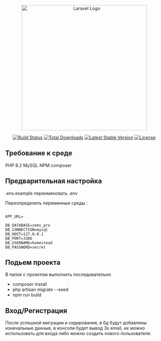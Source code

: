<p align="center"><a href="https://laravel.com" target="_blank"><img src="https://raw.githubusercontent.com/laravel/art/master/logo-lockup/5%20SVG/2%20CMYK/1%20Full%20Color/laravel-logolockup-cmyk-red.svg" width="400" alt="Laravel Logo"></a></p>

<p align="center">
<a href="https://github.com/laravel/framework/actions"><img src="https://github.com/laravel/framework/workflows/tests/badge.svg" alt="Build Status"></a>
<a href="https://packagist.org/packages/laravel/framework"><img src="https://img.shields.io/packagist/dt/laravel/framework" alt="Total Downloads"></a>
<a href="https://packagist.org/packages/laravel/framework"><img src="https://img.shields.io/packagist/v/laravel/framework" alt="Latest Stable Version"></a>
<a href="https://packagist.org/packages/laravel/framework"><img src="https://img.shields.io/packagist/l/laravel/framework" alt="License"></a>
</p>

## Требование к среде

PHP 8.2
MySQL
NPM
composer

## Предварительная настройка

.env.example переименовать .env

Переопределить переменные среды
:
```dotenv

APP_URL=

DB_DATABASE=zems_pro
DB_CONNECTION=mysql
DB_HOST=127.0.0.1
DB_PORT=3306
DB_USERNAME=homestead
DB_PASSWORD=secret

```
## Подьем проекта

В папке с проектом выполнить последовательно

- composer install
- php artisan migrate --seed
- npm run build

## Вход/Регистрация

После успешной миграции и сидирования, в бд будут добавлены изначальные данные, в консоли будет вывод 3х email,
их можно использовать для входа либо можно создать нового пользователя.
